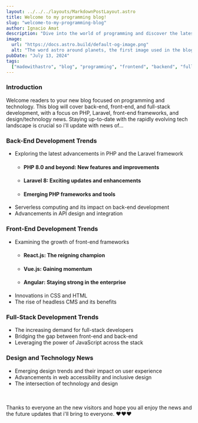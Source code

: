```yaml
---
layout: ../../../layouts/MarkdownPostLayout.astro
title: Welcome to my programming blog!
slug: "welcome-to-my-programming-blog"
author: Ignacio Amat
description: "Dive into the world of programming and discover the latest advancements in back-end, front-end, and full-stack development."
image:
  url: "https://docs.astro.build/default-og-image.png"
  alt: "The word astro around planets, the first image used in the blog"
pubDate: "July 13, 2024"
tags:
  ["madewithastro", "blog", "programming", "frontend", "backend", "fullstack"]
---
```


### Introduction

Welcome readers to your new blog focused on programming and technology. This blog will cover back-end, front-end, and full-stack development, with a focus on PHP, Laravel, front-end frameworks, and design/technology news. Staying up-to-date with the rapidly evolving tech landscape is crucial so i'll update with news of...

### Back-End Development Trends

- Exploring the latest advancements in PHP and the Laravel framework
  - #### PHP 8.0 and beyond: New features and improvements
  - #### Laravel 8: Exciting updates and enhancements
  - #### Emerging PHP frameworks and tools
- Serverless computing and its impact on back-end development
- Advancements in API design and integration

### Front-End Development Trends

- Examining the growth of front-end frameworks
  - #### React.js: The reigning champion
  - #### Vue.js: Gaining momentum
  - #### Angular: Staying strong in the enterprise
- Innovations in CSS and HTML
- The rise of headless CMS and its benefits

### Full-Stack Development Trends

- The increasing demand for full-stack developers
- Bridging the gap between front-end and back-end
- Leveraging the power of JavaScript across the stack

### Design and Technology News

- Emerging design trends and their impact on user experience
- Advancements in web accessibility and inclusive design
- The intersection of technology and design
  <br>
  <br>
  <br>

Thanks to everyone an the new visitors and hope you all enjoy the news and the future updates that i'll bring to everyone. ❤️❤️❤️

<style>
    article {
        text-wrap: pretty;
    }
    
    article h3 {
    font-weight: bold;
      font-size: 1.5em;
      margin-top: 1.5em;
    }

article p {
    margin: 10px 0;
}

article ul, article ol {
    list-style-type: circle;
    margin: 10px 0 10px 20px;
}

article li h4 {
    /* add soft light font */
    font-weight: lighter;
    font-style: italic;
}

article blockquote {
    border-left: 4px solid #ddd;
    padding-left: 15px;
    color: #666;
    margin: 20px 0;
    font-style: italic;
}

article code {
    background-color: #f5f5f5;
    padding: 2px 4px;
    border-radius: 4px;
    font-family: 'Courier New', Courier, monospace;
}

article pre {
    background-color: #f5f5f5;
    padding: 10px;
    border-radius: 4px;
    overflow-x: auto;
}

@media (min-width: 601px) and (max-width: 1024px) {
    article {
        padding: 40px;
    }
}

@media (max-width: 600px) { 
    article {
      padding: 30px;
    }

 }
</style>
